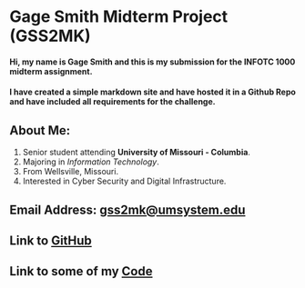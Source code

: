 # Gage Smith Midterm Project (GSS2MK)

#### Hi, my name is Gage Smith and this is my submission for the INFOTC 1000 midterm assignment.
#### I have created a simple markdown site and have hosted it in a Github Repo and have included all requirements for the challenge.

## About Me:
1. Senior student attending **University of Missouri - Columbia**.
2. Majoring in *Information Technology*.
3. From Wellsville, Missouri.
4. Interested in Cyber Security and Digital Infrastructure.

## Email Address: gss2mk@umsystem.edu
## Link to [GitHub](https://github.com/GageSmith22)
## Link to some of my [Code](/GageSmith22/INFOTC-1000-Midterm/blob/main/Code%20Page.md)
